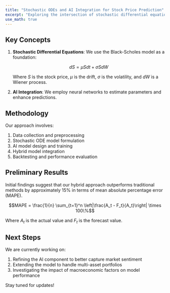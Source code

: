 ```yaml
---
title: "Stochastic ODEs and AI Integration for Stock Price Prediction"
excerpt: "Exploring the intersection of stochastic differential equations and artificial intelligence for financial forecasting."
use_math: true
---
```


## Key Concepts

1. **Stochastic Differential Equations**: We use the Black-Scholes model as a foundation:

   $$dS = \mu S dt + \sigma S dW$$

   Where $S$ is the stock price, $\mu$ is the drift, $\sigma$ is the volatility, and $dW$ is a Wiener process.

2. **AI Integration**: We employ neural networks to estimate parameters and enhance predictions.

## Methodology

Our approach involves:

1. Data collection and preprocessing
2. Stochastic ODE model formulation
3. AI model design and training
4. Hybrid model integration
5. Backtesting and performance evaluation

## Preliminary Results

Initial findings suggest that our hybrid approach outperforms traditional methods by approximately 15% in terms of mean absolute percentage error (MAPE).

$$MAPE = \frac{1}{n} \sum_{t=1}^n \left|\frac{A_t - F_t}{A_t}\right| \times 100\%$$

Where $A_t$ is the actual value and $F_t$ is the forecast value.

## Next Steps

We are currently working on:

1. Refining the AI component to better capture market sentiment
2. Extending the model to handle multi-asset portfolios
3. Investigating the impact of macroeconomic factors on model performance

Stay tuned for updates!